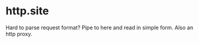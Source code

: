 # http.site
Hard to parse request format? Pipe to here and read in simple form. Also an http proxy.
